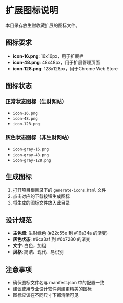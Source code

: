 # 扩展图标说明

本目录存放生财收藏扩展的图标文件。

## 图标要求

- **icon-16.png**: 16x16px，用于扩展栏
- **icon-48.png**: 48x48px，用于扩展管理页面
- **icon-128.png**: 128x128px，用于Chrome Web Store

## 图标状态

### 正常状态图标（生财网站）
- `icon-16.png`
- `icon-48.png`
- `icon-128.png`

### 灰色状态图标（非生财网站）
- `icon-gray-16.png`
- `icon-gray-48.png`
- `icon-gray-128.png`

## 生成图标

1. 打开项目根目录下的 `generate-icons.html` 文件
2. 点击对应的下载按钮生成图标
3. 将生成的图标文件放入此目录

## 设计规范

- **主色调**: 生财绿色 (#22c55e 到 #16a34a 的渐变)
- **灰色状态**: #9ca3af 到 #6b7280 的渐变
- **文字**: 白色，加粗
- **风格**: 简洁、现代、易识别

## 注意事项

- 确保图标文件名与 manifest.json 中的配置一致
- 建议使用专业设计软件创建更精美的图标
- 图标应该在不同尺寸下都清晰可见